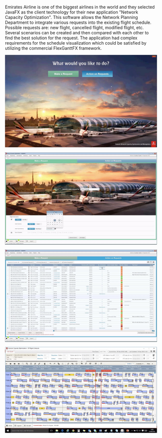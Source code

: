 Emirates Airline is one of the biggest airlines in the world and they selected JavaFX as the client technology 
for their new application "Network Capacity Optimization". This software allows the Network Planning Department
to integrate various requests into the existing flight schedule. Possible requests are: new flight, cancelled 
flight, modified flight, etc. Several scenarios can be created and then compared with each other to find the best 
solution for the request. The application had complex requirements for the schedule visualization which could be 
satisfied by utilizing the commercial FlexGanttFX framework. 

[![Screen 1](screen1.jpg)]()

[![Screen 2](screen2.jpg)]()

[![Screen 3](screen3.jpg)]()

[![Screen 4](screen4.jpg)]()
